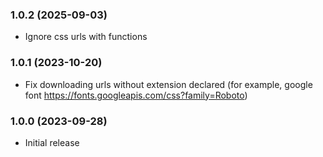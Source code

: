### 1.0.2 (2025-09-03)
* Ignore css urls with functions

### 1.0.1 (2023-10-20)
* Fix downloading urls without extension declared
  (for example, google font https://fonts.googleapis.com/css?family=Roboto)

### 1.0.0 (2023-09-28)
* Initial release